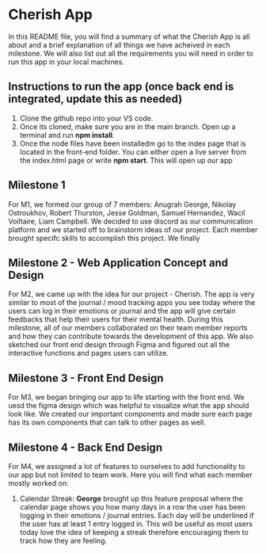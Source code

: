# Cherish App

In this README file, you will find a summary of what the Cherish App is all about and a brief explanation of all things we have acheived in each milestone. We will also list out all the requirements you will need in order to run this app in your local machines. 

## Instructions to run the app (once back end is integrated, update this as needed)
1. Clone the github repo into your VS code.
2. Once its cloned, make sure you are in the main branch. Open up a terminal and run **npm install**.
3. Once the node files have been installedm go to the index page that is located in the front-end folder. You can either open a live server from the index.html page or write **npm start**. This will open up our app


## Milestone 1
For M1, we formed our group of 7 members: Anugrah George, Nikolay Ostroukhov, Robert Thurston, Jesse Goldman, Samuel Hernandez, Wacil Voiltaire, Liam Campbell. We decided to use discord as our communication platform and we started off to brainstorm ideas of our project. Each member brought specifc skills to accomplish this project. We finally 

## Milestone 2 - Web Application Concept and Design 
For M2, we came up with the idea for our project - Cherish. The app is very similar to most of the journal / mood tracking apps you see today where the users can log in their emotions or journal and the app will give certain feedbacks that help their users for their mental health. During this milestone, all of our members collaborated on their team member reports and how they can contribute towards the development of this app. We also sketched our front end design through Figma and figured out all the interactive functions and pages users can utilize.

## Milestone 3 - Front End Design
For M3, we began bringing our app to life starting with the front end. We uesd the figma design which was helpful to visualize what the app should look like. We created our important components and made sure each page has its own components that can talk to other pages as well.

## Milestone 4 - Back End Design
For M4, we assigned a lot of features to ourselves to add functionality to our app but not limited to team work. Here you will find what each member mostly worked on:
 1. Calendar Streak: **George** brought up this feature proposal where the calendar page shows you how many days in a row the user has been logging in their emotions / journal entries. Each day will be underlined if the user has at least 1 entry logged in. This will be useful as most users today love the idea of keeping a streak therefore encouraging them to track how they are feeling.
